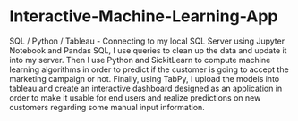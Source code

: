 # Interactive-Machine-Learning-App
SQL / Python / Tableau - Connecting to my local SQL Server using Jupyter Notebook and Pandas SQL, I use queries to clean up the data and update it into my server. Then I use Python and SickitLearn to compute machine learning algorithms in order to predict if the customer is going to accept the marketing campaign or not. Finally, using TabPy, I upload the models into tableau and create an interactive dashboard designed as an application in order to make it usable for end users and realize predictions on new customers regarding some manual input information. 
